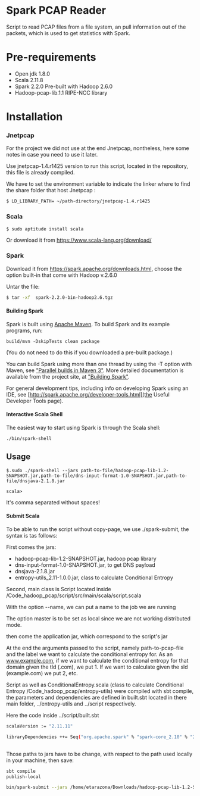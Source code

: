 # Spark PCAP Reader

Script to read PCAP files from a file system, an pull information out of the packets, which is used to get statistics with Spark.

# Pre-requirements

  - Open jdk 1.8.0
  - Scala 2.11.8
  - Spark 2.2.0 Pre-built with Hadoop 2.6.0
  - Hadoop-pcap-lib.1.1 RIPE-NCC library

# Installation

### Jnetpcap
For the project we did not use at the end Jnetpcap, nontheless, here some notes in case you need to use it later. 

Use jnetpcap-1.4.r1425 version to run this script, located in the repository, this file is already compiled.

We have to set the environment variable to indicate the linker where to find the share folder that host Jnetpcap :
```sh
$ LD_LIBRARY_PATH= ~/path-directory/jnetpcap-1.4.r1425 
```
### Scala
```sh
$ sudo aptitude install scala 
```
Or download it from https://www.scala-lang.org/download/

### Spark

Download it from https://spark.apache.org/downloads.html, choose the option built-in that come with Hadoop v.2.6.0

Untar the file:
```sh
$ tar -xf  spark-2.2.0-bin-hadoop2.6.tgz
```
#### Building Spark

Spark is built using [Apache Maven](http://maven.apache.org/).
To build Spark and its example programs, run:

    build/mvn -DskipTests clean package

(You do not need to do this if you downloaded a pre-built package.)

You can build Spark using more than one thread by using the -T option with Maven, see ["Parallel builds in Maven 3"](https://cwiki.apache.org/confluence/display/MAVEN/Parallel+builds+in+Maven+3).
More detailed documentation is available from the project site, at
["Building Spark"](http://spark.apache.org/docs/latest/building-spark.html).

For general development tips, including info on developing Spark using an IDE, see 
[http://spark.apache.org/developer-tools.html](the Useful Developer Tools page).

#### Interactive Scala Shell

The easiest way to start using Spark is through the Scala shell:

    ./bin/spark-shell

## Usage

    $.sudo ./spark-shell --jars path-to-file/hadoop-pcap-lib-1.2-SNAPSHOT.jar,path-to-file/dns-input-format-1.0-SNAPSHOT.jar,path-to-file/dnsjava-2.1.8.jar

    scala>

It's comma separated without spaces!

#### Submit Scala 

To be able to run the script without copy-page, we use ./spark-submit, the syntax is tas follows:


First comes the jars:

- hadoop-pcap-lib-1.2-SNAPSHOT.jar, hadoop pcap library
- dns-input-format-1.0-SNAPSHOT.jar, to get DNS payload
- dnsjava-2.1.8.jar
- entropy-utils_2.11-1.0.0.jar, class to calculate Conditional Entropy

Second, main class is Script located inside /Code_hadoop_pcap/script/src/main/scala/script.scala

With the option --name, we can put a name to the job we are running

The option master is to be set as local since we are not working distributed mode.

then come the application jar, which correspond to the script's jar

At the end the arguments passed to the script, namely path-to-pcap-file and the label we want to calculate the conditional entropy for. As an www.example.com, if we want to calculate the conditional entropy for that domain given the tld (.com), we put 1. If we want to calculate given the sld (example.com) we put 2, etc.

Script as well as ConditionalEntropy.scala (class to calculate Conditional Entropy /Code_hadoop_pcap/entropy-utils) were compiled with sbt compile, the parameters and dependencies are defined in built.sbt located in there main folder, ../entropy-utils and ../script respectively.

Here the code inside ../script/built.sbt

```sh
scalaVersion := "2.11.11"

libraryDependencies ++= Seq("org.apache.spark" % "spark-core_2.10" % "2.2.0", "org.apache.hadoop" % "hadoop-common" % "2.6.5", "org.apache.hadoop" % "hadoop-mapreduce-client-core" % "2.6.5", "net.ripe.hadoop.pcap" % "hadoop-pcap-lib" % "1.1" from "file:/home/etarazona/Telecom_Bretagne/2do_Semestre/Stage_Ete/Projet/hadoop-pcap-lib-1.1.jar", "org.example.DnsInputFormat" % "dns-input-format" % "1.0-SNAPSHOT" from "file:/home/etarazona/tmp1/em/dns-input-format/target/dns-input-format-1.0-SNAPSHOT.jar", "dnsjava" % "dnsjava" % "2.1.8", "org.tb.entropy" %% "entropy-utils" % "1.0.0", "org.apache.spark" % "spark-streaming_2.10" % "2.2.0" % "provided", "org.apache.spark" % "spark-sql_2.10" % "2.2.0", "org.apache.spark" % "spark-mllib_2.10" % "2.2.0" % "provided")
 
```
Those paths to jars have to be change, with respect to the path used locally in your machine, then save:

```sh
sbt compile
publish-local

```
```sh
bin/spark-submit --jars /home/etarazona/Downloads/hadoop-pcap-lib-1.2-SNAPSHOT.jar,/home/etarazona/tmp1/em/dns-input-format/target/dns-input-format-1.0-SNAPSHOT.jar,/home/etarazona/Downloads/dnsjava-2.1.8.jar,/home/etarazona/Telecom_Bretagne/2do_Semestre/Stage_Ete/Projet/scala_spark_4_sec/Code_Hadoop_Pcap/entropy-utils/target/scala-2.11/entropy-utils_2.11-1.0.0.jar --class Script --name test --master local /home/etarazona/Telecom_Bretagne/2do_Semestre/Stage_Ete/Projet/scala_spark_4_sec/Code_Hadoop_Pcap/script/target/scala-2.11/script_2.11-0.1-SNAPSHOT.jar /home/etarazona/Telecom_Bretagne/2do_Semestre/Stage_Ete/Projet/pcapsfiles/ 2

```

